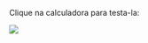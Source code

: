 Clique na calculadora para testa-la:

<a href="https://benfic4rthur.github.io/AppCalculadora/"><img src="https://play-lh.googleusercontent.com/WqAsJd946zlNIfFkyEoPkFENd-G9QCza_9qt9d9rOQkcgAnIeuYHI7PSzaqtPK0L3faX"></a>
